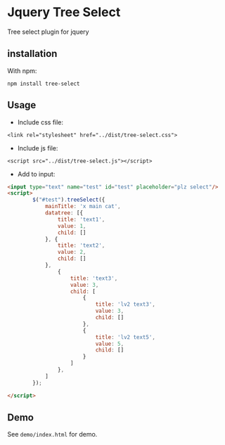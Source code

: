 # Jquery Tree Select

Tree select plugin for jquery

## installation

With npm:

`npm install tree-select`

## Usage

+ Include css file:

`<link rel="stylesheet" href="../dist/tree-select.css">`

+ Include js file:

`<script src="../dist/tree-select.js"></script>`

+ Add to input:
```html
<input type="text" name="test" id="test" placeholder="plz select"/>
<script>
        $("#test").treeSelect({
            mainTitle: 'x main cat',
            datatree: [{
                title: 'text1',
                value: 1,
                child: []
            }, {
                title: 'text2',
                value: 2,
                child: []
            },
                {
                    title: 'text3',
                    value: 3,
                    child: [
                        {
                            title: 'lv2 text3',
                            value: 3,
                            child: []
                        },
                        {
                            title: 'lv2 text5',
                            value: 5,
                            child: []
                        }
                    ]
                },
            ]
        });

</script>
```

## Demo

See `demo/index.html` for demo.